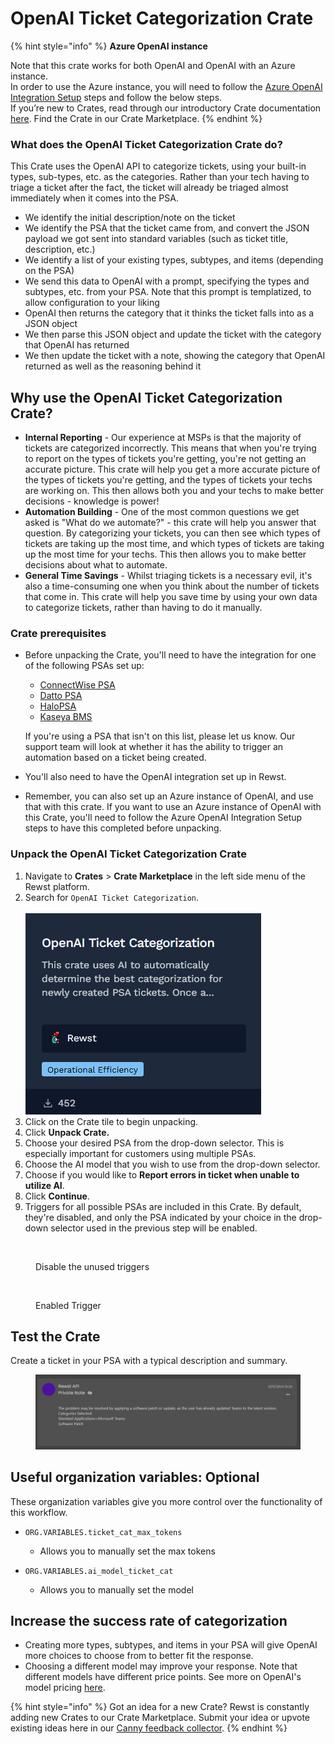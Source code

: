 # OpenAI Ticket Categorization Crate

{% hint style="info" %}
**Azure OpenAI instance**

Note that this crate works for both OpenAI and OpenAI with an Azure instance.\
In order to use the Azure instance, you will need to follow the [Azure OpenAI Integration Setup](../../configuration/integrations/integration-guides/openai/azure-openai-integration-setup.md) steps and follow the below steps.\
If you’re new to Crates, read through our introductory Crate documentation [here](https://docs.rewst.help/prebuilt-automations/crates). Find the Crate in our Crate Marketplace.
{% endhint %}

### What does the OpenAI Ticket Categorization Crate do?

This Crate uses the OpenAI API to categorize tickets, using your built-in types, sub-types, etc. as the categories. Rather than your tech having to triage a ticket after the fact, the ticket will already be triaged almost immediately when it comes into the PSA.

* We identify the initial description/note on the ticket
* We identify the PSA that the ticket came from, and convert the JSON payload we got sent into standard variables (such as ticket title, description, etc.)
* We identify a list of your existing types, subtypes, and items (depending on the PSA)
* We send this data to OpenAI with a prompt, specifying the types and subtypes, etc. from your PSA. Note that this prompt is templatized, to allow configuration to your liking
* OpenAI then returns the category that it thinks the ticket falls into as a JSON object
* We then parse this JSON object and update the ticket with the category that OpenAI has returned
* We then update the ticket with a note, showing the category that OpenAI returned as well as the reasoning behind it

## Why use the OpenAI Ticket Categorization Crate?&#x20;

* **Internal Reporting** - Our experience at MSPs is that the majority of tickets are categorized incorrectly. This means that when you're trying to report on the types of tickets you're getting, you're not getting an accurate picture. This crate will help you get a more accurate picture of the types of tickets you're getting, and the types of tickets your techs are working on. This then allows both you and your techs to make better decisions - knowledge is power!
* **Automation Building** - One of the most common questions we get asked is "What do we automate?" - this crate will help you answer that question. By categorizing your tickets, you can then see which types of tickets are taking up the most time, and which types of tickets are taking up the most time for your techs. This then allows you to make better decisions about what to automate.
* **General Time Savings** - Whilst triaging tickets is a necessary evil, it's also a time-consuming one when you think about the number of tickets that come in. This crate will help you save time by using your own data to categorize tickets, rather than having to do it manually.

### Crate prerequisites

*   Before unpacking the Crate, you'll need to have the integration for one of the following PSAs set up:

    * [ConnectWise PSA](../../configuration/integrations/integration-guides/connectwise-integration-setup.md)
    * [Datto PSA](../../configuration/integrations/integration-guides/datto-psa-integration-setup/)
    * [HaloPSA](../../configuration/integrations/integration-guides/halo-integration-setup.md)
    * [Kaseya BMS](../../configuration/integrations/integration-guides/kaseya-bms-integration-setup.md)

    If you're using a PSA that isn't on this list, please let us know. Our support team will look at whether it has the ability to trigger an automation based on a ticket being created.
* You'll also need to have the OpenAI integration set up in Rewst.
* Remember, you can also set up an Azure instance of OpenAI, and use that with this crate. If you want to use an Azure instance of OpenAI with this Crate, you'll need to follow the Azure OpenAI Integration Setup steps to have this completed before unpacking.

### Unpack the OpenAI Ticket Categorization Crate

1. Navigate to **Crates** > **Crate Marketplace** in the left side menu of the Rewst platform.
2. Search for `OpenAI Ticket Categorization`.\
   \
   ![](<../../../.gitbook/assets/image (165).png>)
3. Click on the Crate tile to begin unpacking.
4. Click **Unpack Crate.**
5. Choose your desired PSA from the drop-down selector. This is especially important for customers using multiple PSAs.&#x20;
6. Choose the AI model that you wish to use from the drop-down selector.&#x20;
7. Choose if you would like to **Report errors in ticket when unable to utilize AI**.
8. Click **Continue**.
9. Triggers for all possible PSAs are included in this Crate. By default, they're disabled, and only the PSA indicated by your choice in the drop-down selector used in the previous step will be enabled.

<figure><img src="../../../.gitbook/assets/DisabledTriggers.png" alt=""><figcaption><p>Disable the unused triggers</p></figcaption></figure>

<figure><img src="../../../.gitbook/assets/Enabledtriggers.png" alt=""><figcaption><p>Enabled Trigger</p></figcaption></figure>

## Test the Crate

Create a ticket in your PSA with a typical description and summary.

<figure><img src="../../../.gitbook/assets/HaloPSANote.png" alt=""><figcaption></figcaption></figure>

## Useful organization variables: Optional

These organization variables give you more control over the functionality of this workflow.

* `ORG.VARIABLES.ticket_cat_max_tokens`
  * Allows you to manually set the max tokens
*   `ORG.VARIABLES.ai_model_ticket_cat`

    * Allows you to manually set the model



## Increase the success rate of categorization

* Creating more types, subtypes, and items in your PSA will give OpenAI more choices to choose from to better fit the response.
* Choosing a different model may improve your response. Note that different models have different price points. See more on OpenAI's model pricing [here](https://openai.com/api/pricing/).&#x20;

{% hint style="info" %}
Got an idea for a new Crate? Rewst is constantly adding new Crates to our Crate Marketplace. Submit your idea or upvote existing ideas here in our [Canny feedback collector](https://rewst.canny.io/crates).
{% endhint %}
